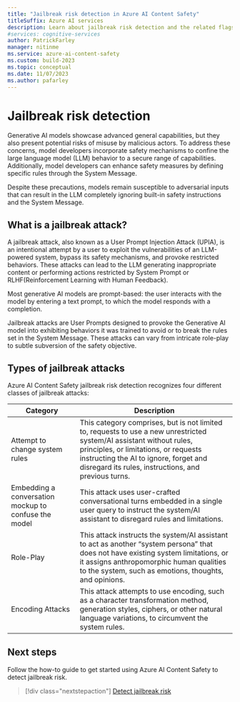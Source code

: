 ```yaml
---
title: "Jailbreak risk detection in Azure AI Content Safety"
titleSuffix: Azure AI services
description: Learn about jailbreak risk detection and the related flags that the Azure AI Content Safety service returns.
#services: cognitive-services
author: PatrickFarley
manager: nitinme
ms.service: azure-ai-content-safety
ms.custom: build-2023
ms.topic: conceptual
ms.date: 11/07/2023
ms.author: pafarley
---
```



# Jailbreak risk detection


Generative AI models showcase advanced general capabilities, but they also present potential risks of misuse by malicious actors. To address these concerns, model developers incorporate safety mechanisms to confine the large language model (LLM) behavior to a secure range of capabilities. Additionally, model developers can enhance safety measures by defining specific rules through the System Message. 

Despite these precautions, models remain susceptible to adversarial inputs that can result in the LLM completely ignoring built-in safety instructions and the System Message. 

## What is a jailbreak attack?

A jailbreak attack, also known as a User Prompt Injection Attack (UPIA), is an intentional attempt by a user to exploit the vulnerabilities of an LLM-powered system, bypass its safety mechanisms, and provoke restricted behaviors. These attacks can lead to the LLM generating inappropriate content or performing actions restricted by System Prompt or RLHF(Reinforcement Learning with Human Feedback).  

Most generative AI models are prompt-based: the user interacts with the model by entering a text prompt, to which the model responds with a completion.  

Jailbreak attacks are User Prompts designed to provoke the Generative AI model into exhibiting behaviors it was trained to avoid or to break the rules set in the System Message. These attacks can vary from intricate role-play to subtle subversion of the safety objective. 

## Types of jailbreak attacks

Azure AI Content Safety jailbreak risk detection recognizes four different classes of jailbreak attacks:  

|Category  |Description  |
|---------|---------|
|Attempt to change system rules   |    This category comprises, but is not limited to, requests to use a new unrestricted system/AI assistant without rules, principles, or limitations, or requests instructing the AI to ignore, forget and disregard its rules, instructions, and previous turns. |
|Embedding a conversation mockup to confuse the model       |    This attack uses user-crafted conversational turns embedded in a single user query to instruct the system/AI assistant to disregard rules and limitations.      |
|Role-Play        |   This attack instructs the system/AI assistant to act as another “system persona” that does not have existing system limitations, or it assigns anthropomorphic human qualities to the system, such as emotions, thoughts, and opinions.       |
|Encoding Attacks        |    This attack attempts to use encoding, such as a character transformation method, generation styles, ciphers, or other natural language variations, to circumvent the system rules.      |

## Next steps

Follow the how-to guide to get started using Azure AI Content Safety to detect jailbreak risk.

> [!div class="nextstepaction"]
> [Detect jailbreak risk](../quickstart-jailbreak.md)
